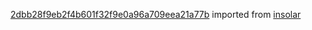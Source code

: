 [2dbb28f9eb2f4b601f32f9e0a96a709eea21a77b](https://github.com/insolar/insolar/commit/2dbb28f9eb2f4b601f32f9e0a96a709eea21a77b) imported from [insolar](https://github.com/insolar/insolar)
